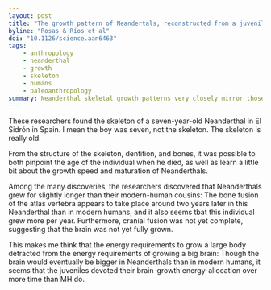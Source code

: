 ```yaml
---
layout: post
title: "The growth pattern of Neandertals, reconstructed from a juvenile skeleton from El Sidrón (Spain)"
byline: "Rosas & Ríos et al"
doi: "10.1126/science.aan6463"
tags:
    - anthropology
    - neanderthal
    - growth
    - skeleton
    - humans
    - paleoanthropology
summary: Neanderthal skeletal growth patterns very closely mirror those of modern humans, though vertebral fusion occurred much later.
---
```


These researchers found the skeleton of a seven-year-old Neanderthal in El Sidrón in Spain. I mean the boy was seven, not the skeleton. The skeleton is really old.

From the structure of the skeleton, dentition, and bones, it was possible to both pinpoint the age of the individual when he died, as well as learn a little bit about the growth speed and maturation of Neanderthals.

Among the many discoveries, the researchers discovered that Neanderthals grew for slightly longer than their modern-human cousins: The bone fusion of the atlas vertebra appears to take place around two years later in this Neanderthal than in modern humans, and it also seems tbat this individual grew more per year. Furthermore, cranial fusion was not yet complete, suggesting that the brain was not yet fully grown.

This makes me think that the energy requirements to grow a large body detracted from the energy requirements of growing a big brain: Though the brain would eventually be bigger in Neanderthals than in modern humans, it seems that the juveniles devoted their brain-growth energy-allocation over more time than MH do.
